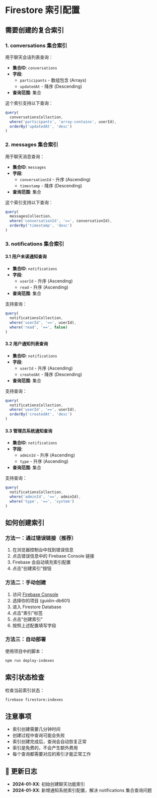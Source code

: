 # Firestore 索引配置

## 需要创建的复合索引

### 1. conversations 集合索引

用于聊天会话列表查询：

- **集合ID**: `conversations`
- **字段**:
  - `participants` - 数组包含 (Arrays)
  - `updatedAt` - 降序 (Descending)
- **查询范围**: 集合

这个索引支持以下查询：
```javascript
query(
  conversationsCollection,
  where('participants', 'array-contains', userId),
  orderBy('updatedAt', 'desc')
)
```

### 2. messages 集合索引

用于聊天消息查询：

- **集合ID**: `messages`
- **字段**:
  - `conversationId` - 升序 (Ascending)
  - `timestamp` - 降序 (Descending)
- **查询范围**: 集合

这个索引支持以下查询：
```javascript
query(
  messagesCollection,
  where('conversationId', '==', conversationId),
  orderBy('timestamp', 'desc')
)
```

### 3. notifications 集合索引

#### 3.1 用户未读通知查询
- **集合ID**: `notifications`
- **字段**:
  - `userId` - 升序 (Ascending)
  - `read` - 升序 (Ascending)
- **查询范围**: 集合

支持查询：
```javascript
query(
  notificationsCollection,
  where('userId', '==', userId),
  where('read', '==', false)
)
```

#### 3.2 用户通知列表查询
- **集合ID**: `notifications`
- **字段**:
  - `userId` - 升序 (Ascending)
  - `createdAt` - 降序 (Descending)
- **查询范围**: 集合

支持查询：
```javascript
query(
  notificationsCollection,
  where('userId', '==', userId),
  orderBy('createdAt', 'desc')
)
```

#### 3.3 管理员系统通知查询
- **集合ID**: `notifications`
- **字段**:
  - `adminId` - 升序 (Ascending)
  - `type` - 升序 (Ascending)
- **查询范围**: 集合

支持查询：
```javascript
query(
  notificationsCollection,
  where('adminId', '==', adminId),
  where('type', '==', 'system')
)
```

## 如何创建索引

### 方法一：通过错误链接（推荐）
1. 在浏览器控制台中找到错误信息
2. 点击错误信息中的 Firebase Console 链接
3. Firebase 会自动填充索引配置
4. 点击"创建索引"按钮

### 方法二：手动创建
1. 访问 [Firebase Console](https://console.firebase.google.com/)
2. 选择你的项目 (guidin-db601)
3. 进入 Firestore Database
4. 点击"索引"标签
5. 点击"创建索引"
6. 按照上述配置填写字段

### 方法三：自动部署
使用项目中的脚本：
```bash
npm run deploy-indexes
```

## 索引状态检查

检查当前索引状态：
```bash
firebase firestore:indexes
```

## 注意事项

- 索引创建需要几分钟时间
- 创建过程中查询可能会失败
- 索引创建完成后，查询会自动恢复正常
- 索引是免费的，不会产生额外费用
- 每个查询都需要对应的索引才能正常工作

## 🎯 更新日志

- **2024-01-XX**: 初始创建聊天功能索引
- **2024-01-XX**: 新增通知系统索引配置，解决 notifications 集合查询问题 